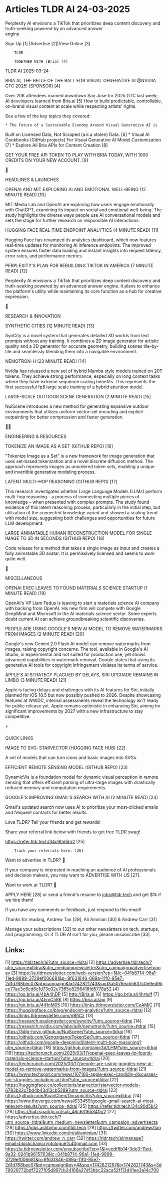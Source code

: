 # Articles TLDR AI 24-03-2025

Perplexity AI envisions a TikTok that prioritizes deep content
discovery and truth-seeking powered by an advanced answer
engine ‌ ‌ ‌ ‌ ‌ ‌ ‌ ‌ ‌ ‌ ‌ ‌ ‌ ‌ ‌ ‌ ‌ ‌ ‌ ‌ ‌ ‌ ‌ ‌ ‌ ‌  ‌ ‌ ‌ ‌ ‌ ‌ ‌ ‌ ‌ ‌ ‌ ‌ ‌ ‌ ‌ ‌ ‌ ‌ ‌ ‌ ‌ ‌ ‌ ‌ ‌ ‌ 


 Sign Up [1] |Advertise [2]|View Online [3] 

		TLDR

		TOGETHER WITH [Bria] [4]

TLDR AI 2025-03-24

 BRIA AI, THE BELLE OF THE BALL FOR VISUAL GENERATIVE AI @NVIDIA GTC
2025! (SPONSOR) [4] 

 Over 20K attendees roamed downtown San Jose for 2025 GTC last week;
AI developers learned from Bria.ai [5] How to build predictable,
controllable, on-brand visual content at scale while respecting
artists' rights.

See a few of the key topics they covered:

 	* The Future of a Sustainable Economy Around Visual Generative AI is
Built on Licensed Data, Not Scraped (a.k.a stolen) Data. [6]
 	* Visual AI Cookbooks (GitHub projects) For Visual Generative AI
Model Customization [7]
 	* Explore All Bria APIs for Content Creation [8]

GET YOUR FREE API TOKEN TO PLAY WITH BRIA TODAY, WITH 1000 CREDITS ON
YOUR NEW ACCOUNT. [9]

🚀 

HEADLINES & LAUNCHES

 OPENAI AND MIT EXPLORING AI AND EMOTIONAL WELL-BEING (12 MINUTE READ)
[10] 

 MIT Media Lab and OpenAI are exploring how users engage emotionally
with ChatGPT, examining its impact on social and emotional well-being.
The study highlights the diverse ways people use AI conversational
models and sets the stage for further research on responsible AI
interactions. 

 HUGGING FACE REAL-TIME ENDPOINT ANALYTICS (4 MINUTE READ) [11] 

 Hugging Face has revamped its analytics dashboard, which now features
real-time updates for monitoring AI inference endpoints. The improved
system ensures faster data loading and instant insights into request
latency, error rates, and performance metrics. 

 PERPLEXITY'S PLAN FOR REBUILDING TIKTOK IN AMERICA (7 MINUTE READ)
[12] 

 Perplexity AI envisions a TikTok that prioritizes deep content
discovery and truth-seeking powered by an advanced answer engine. It
plans to enhance the platform's utility while maintaining its core
function as a hub for creative expression. 

🧠 

RESEARCH & INNOVATION

 SYNTHETIC CITIES (12 MINUTE READ) [13] 

 SynCity is a novel system that generates detailed 3D worlds from text
prompts without any training. It combines a 2D image generator for
artistic quality and a 3D generator for accurate geometry, building
scenes tile-by-tile and seamlessly blending them into a navigable
environment. 

 NEMOTRON-H (23 MINUTE READ) [14] 

 Nvidia has released a new set of hybrid Mamba style models trained on
20T tokens. They achieve strong performance, especially on long
context tasks where they have extreme sequence scaling benefits. This
represents the first successful fp8 large scale training of a hybrid
attention model. 

 LARGE-SCALE OUTDOOR SCENE GENERATION (2 MINUTE READ) [15] 

 NuiScene introduces a new method for generating expansive outdoor
environments that utilizes uniform vector-set encoding and explicit
outpainting for better compression and faster generation. 

🧑‍💻 

ENGINEERING & RESOURCES

 TOKENIZE AN IMAGE AS A SET (GITHUB REPO) [16] 

 "Tokenize Image as a Set" is a new framework for image generation
that uses set-based tokenization and a novel discrete diffusion
method. The approach represents images as unordered token sets,
enabling a unique and invertible generative modeling process. 

 LATENT MULTI-HOP REASONING (GITHUB REPO) [17] 

 This research investigates whether Large Language Models (LLMs)
perform multi-hop reasoning – a process of connecting multiple
pieces of knowledge – when presented with complex prompts. The study
found evidence of this latent reasoning process, particularly in the
initial step, but utilization of the connected knowledge varied and
showed a scaling trend with model size, suggesting both challenges and
opportunities for future LLM development. 

 LARGE ANIMATABLE HUMAN RECONSTRUCTION MODEL FOR SINGLE IMAGE TO 3D IN
SECONDS (GITHUB REPO) [18] 

 Code release for a method that takes a single image as input and
creates a fully animatable 3D avatar. It is permissively licensed and
seems to work quite well. 

🎁 

MISCELLANEOUS

 OPENAI EXEC LEAVES TO FOUND MATERIALS SCIENCE STARTUP (1 MINUTE READ)
[19] 

 OpenAI's VP Liam Fedus is leaving to start a materials science AI
company with backing from OpenAI. His new firm will compete with
Google DeepMind and Microsoft in the AI materials science sector. Some
experts doubt current AI can achieve groundbreaking scientific
discoveries. 

 PEOPLE ARE USING GOOGLE'S NEW AI MODEL TO REMOVE WATERMARKS FROM
IMAGES (2 MINUTE READ) [20] 

 Google's new Gemini 2.0 Flash AI model can remove watermarks from
images, raising copyright concerns. The tool, available in Google's AI
Studio, is experimental and not suited for production use, yet shows
advanced capabilities in watermark removal. Google states that using
its generative AI tools for copyright infringement violates its terms
of service. 

 APPLE'S AI STRATEGY PLAGUED BY DELAYS, SIRI UPGRADE REMAINS IN LIMBO
(3 MINUTE READ) [21] 

 Apple is facing delays and challenges with its AI features for Siri,
initially planned for iOS 18.5 but now possibly pushed to 2026.
Despite showcasing features at WWDC, internal assessments reveal the
technology isn't ready for public release yet. Apple remains
optimistic in enhancing Siri, aiming for significant improvements by
2027 with a new infrastructure to stay competitive. 

⚡ 

QUICK LINKS

 IMAGE TO SVG: STARVECTOR (HUGGING FACE HUB) [22] 

 A set of models that can turn icons and basic images into SVGs. 

 EFFICIENT REMOTE SENSING MODEL (GITHUB REPO) [23] 

 DynamicVis is a foundation model for dynamic visual perception in
remote sensing that offers efficient parsing of ultra-large images
with drastically reduced memory and computation requirements. 

 GOOGLE'S IMPROVING GMAIL'S SEARCH WITH AI (2 MINUTE READ) [24] 

 Gmail's updated search now uses AI to prioritize your most-clicked
emails and frequent contacts for better results. 

Love TLDR? Tell your friends and get rewards!

 Share your referral link below with friends to get free TLDR swag! 

 https://refer.tldr.tech/34c90d5b/2 [25] 

		Track your referrals here. [26]

Want to advertise in TLDR? 📰

 If your company is interested in reaching an audience of AI
professionals and decision makers, you may want to ADVERTISE WITH US
[27]. 

Want to work at TLDR? 💼

 APPLY HERE [28] or send a friend's resume to jobs@tldr.tech and get
$1k if we hire them! 

 If you have any comments or feedback, just respond to this email! 

Thanks for reading, 
Andrew Tan [29], Ali Aminian [30] & Andrew Carr [31] 

 Manage your subscriptions [32] to our other newsletters on tech,
startups, and programming. Or if TLDR AI isn't for you, please
unsubscribe [33]. 

 

Links:
------
[1] https://tldr.tech/ai?utm_source=tldrai
[2] https://advertise.tldr.tech/?utm_source=tldrai&utm_medium=newsletter&utm_campaign=advertisetopnav
[3] https://a.tldrnewsletter.com/web-version?ep=1&lc=041b8714-96a1-11ed-9899-3729ef006681&p=9f631846-089a-11f0-95e7-2d1d768bec07&pt=campaign&t=1742821743&s=d3a5076ea55637c0e9ed95ee77ae3c6cd6c1d73c02e7365e8296418fd5778a52
[4] https://go.bria.ai/4bA4hDP
[5] http://Bria.ai
[6] https://go.bria.ai/4hrtulf
[7] https://go.bria.ai/4hmC58K
[8] https://bria.ai/api
[9] https://go.bria.ai/4iHnM05
[10] https://links.tldrnewsletter.com/CeAMjC
[11] https://huggingface.co/blog/endpoint-analytics?utm_source=tldrai
[12] https://links.tldrnewsletter.com/nBfiCz
[13] https://research.paulengstler.com/syncity/?utm_source=tldrai
[14] https://research.nvidia.com/labs/adlr/nemotronh/?utm_source=tldrai
[15] https://3dlg-hcvc.github.io/NuiScene/?utm_source=tldrai
[16] https://github.com/Gengzigang/TokenSet?utm_source=tldrai
[17] https://github.com/google-deepmind/latent-multi-hop-reasoning?utm_source=tldrai
[18] https://github.com/aigc3d/LHM?utm_source=tldrai
[19] https://techcrunch.com/2025/03/17/openai-exec-leaves-to-found-materials-science-startup/?utm_source=tldrai
[20] https://techcrunch.com/2025/03/17/people-are-using-googles-new-ai-model-to-remove-watermarks-from-images/?utm_source=tldrai
[21] https://www.techspot.com/news/107160-apple-exec-candidly-discusses-siri-struggles-including-ai.html?utm_source=tldrai
[22] https://huggingface.co/collections/starvector/starvector-models-6783b22c7bd4b43d13cb5289?utm_source=tldrai
[23] https://github.com/KyanChen/DynamicVis?utm_source=tldrai
[24] https://www.theverge.com/news/633459/google-gmail-search-ai-most-relevant-results?utm_source=tldrai
[25] https://refer.tldr.tech/34c90d5b/2
[26] https://hub.sparklp.co/sub_46c6316534f5/2
[27] https://advertise.tldr.tech/?utm_source=tldrai&utm_medium=newsletter&utm_campaign=advertisecta
[28] https://jobs.ashbyhq.com/tldr.tech
[29] https://twitter.com/andrewztan
[30] https://www.linkedin.com/in/aliiaminian/
[31] https://twitter.com/andrew_n_carr
[32] https://tldr.tech/ai/manage?email=blockchaincryptologue%40gmail.com
[33] https://a.tldrnewsletter.com/unsubscribe?ep=1&l=eedf6b14-3de3-11ed-9a32-0241b9615763&lc=041b8714-96a1-11ed-9899-3729ef006681&p=9f631846-089a-11f0-95e7-2d1d768bec07&pt=campaign&pv=4&spa=1742821297&t=1742821743&s=3d79029772bdf7227f05d997cb24166a27df3bbc22aca52f113d41ee3a14c700